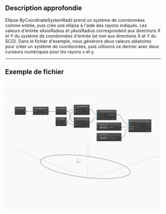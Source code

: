 ## Description approfondie
Ellipse ByCoordinateSystemRadii prend un système de coordonnées comme entrée, puis crée une ellipse à l'aide des rayons indiqués. Les valeurs d'entrée xAxisRadius et yAxisRadius correspondent aux directions X et Y du système de coordonnées d'entrée (et non aux directions X et Y du SCG). Dans le fichier d'exemple, nous générons deux valeurs aléatoires pour créer un système de coordonnées, puis utilisons ce dernier avec deux curseurs numériques pour les rayons x et y.
___
## Exemple de fichier

![ByCoordinateSystemRadii](./Autodesk.DesignScript.Geometry.Ellipse.ByCoordinateSystemRadii_img.jpg)

